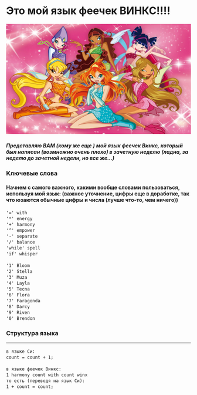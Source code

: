 # Это мой язык феечек ВИНКС!!!!
<img src = "винкс.webp" width="800" height="300">

##### Представляю ВАМ (кому же еще ) мой язык феечек Винкс, который был написан (возмножно очень плохо) в зачетную неделю (ладна, за неделю до зачетной недели, но все же...)

### Ключевые слова
#### Начнем с самого важного, какими вообще словами пользоваться, используя мой язык: (важное уточнение, цифры еще в доработке, так что юзаются обычные цифры и числа (лучше что-то, чем ничего))
```
'=' with
'*' energy
'+' harmony
'^' empower
'-' separate
'/' balance
'while' spell
'if' whisper

'1' Bloom
'2' Stella
'3' Muza
'4' Layla
'5' Tecna
'6' Flora
'7' Faragonda
'8' Darcy
'9' Riven
'0' Brendon
```
### Структура языка
________
```
в языке Си:
count = count + 1;

в языке феечек Винкс:
1 harmony count with count winx
то есть (переводя на язык Си):
1 + count = count;
```

